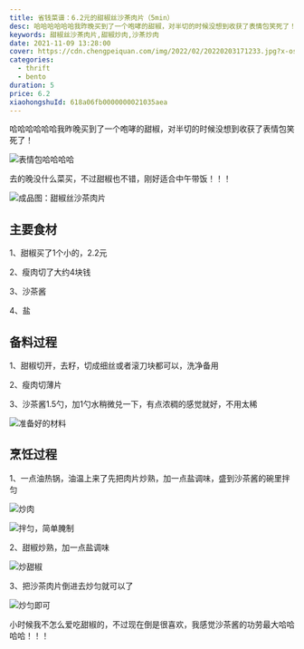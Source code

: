 ```yaml
---
title: 省钱菜谱：6.2元的甜椒丝沙茶肉片（5min）
desc: 哈哈哈哈哈哈我昨晚买到了一个咆哮的甜椒，对半切的时候没想到收获了表情包笑死了！去的晚没什么菜买，不过甜椒也不错，刚好适合中午带饭！！！
keywords: 甜椒丝沙茶肉片,甜椒炒肉,沙茶炒肉
date: 2021-11-09 13:28:00
cover: https://cdn.chengpeiquan.com/img/2022/02/20220203171233.jpg?x-oss-process=image/interlace,1
categories:
  - thrift
  - bento
duration: 5
price: 6.2
xiaohongshuId: 618a06fb0000000021035aea
---
```


哈哈哈哈哈哈我昨晚买到了一个咆哮的甜椒，对半切的时候没想到收获了表情包笑死了！

![表情包哈哈哈哈](https://cdn.chengpeiquan.com/img/2022/02/20220203171251.jpg?x-oss-process=image/interlace,1)

去的晚没什么菜买，不过甜椒也不错，刚好适合中午带饭！！！

![成品图：甜椒丝沙茶肉片](https://cdn.chengpeiquan.com/img/2022/02/20220203171257.jpg?x-oss-process=image/interlace,1)

## 主要食材

1、甜椒买了1个小的，2.2元

2、瘦肉切了大约4块钱

3、沙茶酱

4、盐

## 备料过程

1、甜椒切开，去籽，切成细丝或者滚刀块都可以，洗净备用

2、瘦肉切薄片

3、沙茶酱1.5勺，加1勺水稍微兑一下，有点浓稠的感觉就好，不用太稀

![准备好的材料](https://cdn.chengpeiquan.com/img/2022/02/20220203171252.jpg?x-oss-process=image/interlace,1)

## 烹饪过程

1、一点油热锅，油温上来了先把肉片炒熟，加一点盐调味，盛到沙茶酱的碗里拌匀

![炒肉](https://cdn.chengpeiquan.com/img/2022/02/20220203171253.jpg?x-oss-process=image/interlace,1)

![拌匀，简单腌制](https://cdn.chengpeiquan.com/img/2022/02/20220203171254.jpg?x-oss-process=image/interlace,1)

2、甜椒炒熟，加一点盐调味

![炒甜椒](https://cdn.chengpeiquan.com/img/2022/02/20220203171255.jpg?x-oss-process=image/interlace,1)

3、把沙茶肉片倒进去炒匀就可以了

![炒匀即可](https://cdn.chengpeiquan.com/img/2022/02/20220203171256.jpg?x-oss-process=image/interlace,1)

小时候我不怎么爱吃甜椒的，不过现在倒是很喜欢，我感觉沙茶酱的功劳最大哈哈哈哈！！！
